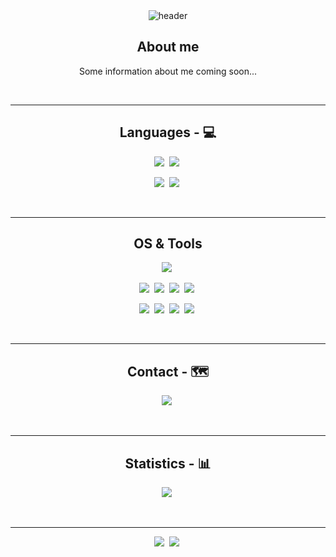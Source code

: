 <div align="center">
  <img src="https://github.com/QueennKiiss/QueennKiiss/raw/main/Hi I'm Marcos.gif" alt="header"/>
</div>

<!-- <h1 align="center">Hello, I'm Marcos 👋</h1> -->

<!-- <a href="https://git.io/typing-svg"><img src="https://readme-typing-svg.demolab.com?font=Robot+Mono&weight=700&size=30&duration=3000&pause=1000&color=5DA3C3&background=EFFEFF83&center=true&vCenter=true&width=1000&height=100&lines=Hello+I'm+Marcos;Python+Software+Developer" alt="Typing SVG" /></a> -->

<h2 align="center">About me</h1>
<p align="center">
Some information about me coming soon...
</p>

<br/>
<hr>

<h2 align="center"> Languages - 💻 </h2>

<p align="center">
  <img src="https://img.shields.io/badge/-python-3776AB?logo=Python&style=for-the-badge&logoColor=white" />&nbsp;
  <img src="https://img.shields.io/badge/-docker-26689A?logo=docker&style=for-the-badge&logoColor=white" />&nbsp;
</p>
<p align="center">  
  <img src="https://img.shields.io/badge/html-E34F26?logo=HTML5&style=for-the-badge&logoColor=white" />&nbsp;
  <img src="https://img.shields.io/badge/css-1572B6?logo=CSS3&style=for-the-badge&logoColor=white" />&nbsp;
</p>

<br/>

<hr>

<h2 align="center"> OS & Tools </h2>

<p align="center">
<img src="https://img.shields.io/badge/-Linux-FCC624?logo=Linux&style=for-the-badge&logoColor=black" />&nbsp;
<!-- ![Linux](https://img.shields.io/badge/-Linux-FCC624?logo=Linux&style=for-the-badge&logoColor=black) -->
</p>
<p align="center">
<img src="https://img.shields.io/badge/-Git-F05032?logo=Git&style=for-the-badge&logoColor=white" />&nbsp;
<img src="https://img.shields.io/badge/-robotframework-000000?logo=robotframework&style=for-the-badge&logoColor=white" />&nbsp;
<img src="https://img.shields.io/badge/-flask-f2f3f4?logo=Flask&style=for-the-badge&logoColor=black" />&nbsp;
<img src="https://img.shields.io/badge/-MySQL-4479A1?logo=mysql&style=for-the-badge&logoColor=white" />&nbsp;
<!-- ![Git](https://img.shields.io/badge/-Git-F05032?logo=Git&style=for-the-badge&logoColor=white)
![robotframework](https://img.shields.io/badge/-robotframework-000000?logo=robotframework&style=for-the-badge&logoColor=white)
![flask](https://img.shields.io/badge/-flask-f2f3f4?logo=Flask&style=for-the-badge&logoColor=black) -->
</p>
<p align="center">
<img src="https://img.shields.io/badge/pycharm-ECD53F?logo=pycharm&style=for-the-badge&logoColor=black" />&nbsp;
<img src="https://img.shields.io/badge/-atom-66595C?logo=Atom&style=for-the-badge&logoColor=white" />&nbsp;
<img src="https://img.shields.io/badge/-SublimeText-000000?logo=sublimetext&style=for-the-badge&logoColor=yellow" />&nbsp;
<img src="https://img.shields.io/badge/-gitkraken-179287?logo=gitkraken&style=for-the-badge&logoColor=white" />&nbsp;
<!-- ![PyCharm](https://img.shields.io/badge/pycharm-ECD53F?logo=pycharm&style=for-the-badge&logoColor=black)
![atom](https://img.shields.io/badge/-atom-66595C?logo=Atom&style=for-the-badge&logoColor=white)
![Sublime](https://img.shields.io/badge/-SublimeText-000000?logo=sublimetext&style=for-the-badge&logoColor=yellow)
![GitKraken](https://img.shields.io/badge/-gitkraken-179287?logo=gitkraken&style=for-the-badge&logoColor=white) -->
</p>
<!---<p>
  <img src="https://cdn.jsdelivr.net/gh/devicons/devicon/icons/python/python-original-wordmark.svg", alt="python" width="50" height="50"/>
  <img src="https://upload.wikimedia.org/wikipedia/commons/1/1d/PyCharm_Icon.svg", alt="Pycharm" width="50" height="50"/>
  <img src="https://cdn.jsdelivr.net/gh/devicons/devicon/icons/linux/linux-original.svg", alt="linux" width="50" height="50"/>
  <img src="https://cdn.jsdelivr.net/gh/devicons/devicon/icons/git/git-original-wordmark.svg", alt="git" width="50" height="50"/>
  <img src="https://cdn.jsdelivr.net/gh/devicons/devicon/icons/docker/docker-original-wordmark.svg", alt="docker" width="50" height="50"/>
  <img src="https://cdn.jsdelivr.net/gh/devicons/devicon/icons/flask/flask-original-wordmark.svg", alt="docker" width="50" height="50"/>
</p>--->

<br/>

<hr>

<h2 align="center"> Contact - 🗺️ </h2>

<p align="center">
  <a target="_blank"href="https://www.linkedin.com/in/marcosmaestroizquierdo/"><img src="https://img.shields.io/badge/linkedin-%230077B5.svg?&style=for-the-badge&logo=linkedin&logoColor=white"/></a>&nbsp;
<!--   [LinkedIn](https://www.linkedin.com/in/marcosmaestroizquierdo/) -->
</p>

<br/>

<hr>
  
<h2 align="center"> Statistics - 📊 </h2>

<p align="center">
<!--- [![QueenKiss's GitHub stats-Dark](https://github-readme-stats.vercel.app/api?username=QueennKiiss&show_icons=true&theme=dark&icon_color=57a8ff&hide_border=true&card_width=400#gh-dark-mode-only)](https://github.com/QueennKiiss/QueennKiiss#gh-dark-mode-only) --->
<!--- [![GitHub Streak](https://streak-stats.demolab.com/?user=QueennKiiss&theme=dark&hide_border=true)](https://git.io/streak-stats) --->
<!--- [![GitHub Streak](https://streak-stats.demolab.com?user=QueennKiiss&theme=darcula&border_radius=5&mode=weekly)](https://git.io/streak-stats) --->
<!---[![GitHub Streak](https://streak-stats.demolab.com?user=QueennKiiss&theme=python-dark&border_radius=5&mode=weekly)](https://git.io/streak-stats)
[![GitHub Streak](https://streak-stats.demolab.com?user=QueennKiiss&theme=gruvbox-duo)](https://git.io/streak-stats) --->
<img src="https://streak-stats.demolab.com?user=QueennKiiss&theme=city-lights" />&nbsp;
<!-- [![GitHub Streak](https://streak-stats.demolab.com?user=QueennKiiss&theme=city-lights)](https://git.io/streak-stats) -->
</p>

<br/>

<hr>

<p align="center">
  <img src="https://komarev.com/ghpvc/?username=QueennKiiss&style=flat-square&label=Views" />&nbsp;
  <img src="https://badges.pufler.dev/visits/QueennKiiss/QueennKiiss?color=black&logo=github&style=flat-square" />&nbsp;
<!-- ![](https://komarev.com/ghpvc/?username=QueennKiiss&style=flat-square&label=Views) -->
<!-- ![](https://badges.pufler.dev/visits/QueennKiiss/QueennKiiss?color=black&logo=github&style=flat-square) -->
</p>
